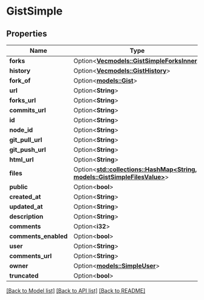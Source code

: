 # GistSimple

## Properties

Name | Type | Description | Notes
------------ | ------------- | ------------- | -------------
**forks** | Option<[**Vec<models::GistSimpleForksInner>**](gist_simple_forks_inner.md)> |  | [optional]
**history** | Option<[**Vec<models::GistHistory>**](gist-history.md)> |  | [optional]
**fork_of** | Option<[**models::Gist**](Gist.md)> |  | [optional]
**url** | Option<**String**> |  | [optional]
**forks_url** | Option<**String**> |  | [optional]
**commits_url** | Option<**String**> |  | [optional]
**id** | Option<**String**> |  | [optional]
**node_id** | Option<**String**> |  | [optional]
**git_pull_url** | Option<**String**> |  | [optional]
**git_push_url** | Option<**String**> |  | [optional]
**html_url** | Option<**String**> |  | [optional]
**files** | Option<[**std::collections::HashMap<String, models::GistSimpleFilesValue>**](gist_simple_files_value.md)> |  | [optional]
**public** | Option<**bool**> |  | [optional]
**created_at** | Option<**String**> |  | [optional]
**updated_at** | Option<**String**> |  | [optional]
**description** | Option<**String**> |  | [optional]
**comments** | Option<**i32**> |  | [optional]
**comments_enabled** | Option<**bool**> |  | [optional]
**user** | Option<**String**> |  | [optional]
**comments_url** | Option<**String**> |  | [optional]
**owner** | Option<[**models::SimpleUser**](simple-user.md)> |  | [optional]
**truncated** | Option<**bool**> |  | [optional]

[[Back to Model list]](../README.md#documentation-for-models) [[Back to API list]](../README.md#documentation-for-api-endpoints) [[Back to README]](../README.md)


